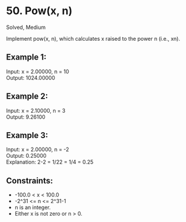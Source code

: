 # 50. Pow(x, n)
Solved, Medium

Implement pow(x, n), which calculates x raised to the power n (i.e., xn).  

Example 1:
---
Input: x = 2.00000, n = 10  
Output: 1024.00000  

Example 2:
---
Input: x = 2.10000, n = 3  
Output: 9.26100  

Example 3:
---
Input: x = 2.00000, n = -2  
Output: 0.25000  
Explanation: 2-2 = 1/22 = 1/4 = 0.25  
 

Constraints:
---
* -100.0 < x < 100.0
* -2^31 <= n <= 2^31-1
* n is an integer.
* Either x is not zero or n > 0.
